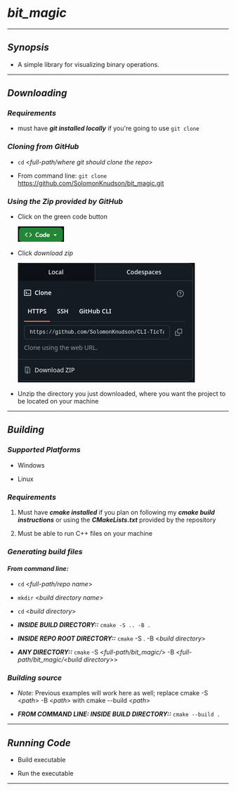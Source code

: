 # *bit_magic*

---

## *Synopsis*

* A simple library for visualizing binary operations. 
---

## *Downloading*

### *Requirements*

* must have ***git installed locally*** if you're going to use `git clone`

### *Cloning from GitHub*

* `cd` <*full-path/where git should clone the repo*>

* From command line: `git clone` <https://github.com/SolomonKnudson/bit_magic.git>

### *Using the Zip provided by GitHub*

* Click on the green code button

  ![ALT text][code_button]

* Click *download zip*

  ![ALT text][code_drop_down]

* Unzip the directory you just downloaded, where you want the project to be located on your machine  

---

## *Building*

### *Supported Platforms*

* Windows

* Linux

### *Requirements*

1. Must have ***cmake installed*** if you plan on following my ***cmake build instructions*** or using the ***CMakeLists.txt*** provided by the repository

1. Must be able to run C++ files on your machine

### *Generating build files*

#### *From command line:*

* `cd` <*full-path/repo name*>

* `mkdir` <*build directory name*>

* `cd` <*build directory*>

* ***INSIDE BUILD DIRECTORY::*** `cmake -S .. -B .`

* ***INSIDE REPO ROOT DIRECTORY::*** `cmake` -S . -B <*build directory*>

* ***ANY DIRECTORY::*** `cmake` -S <*full-path/bit_magic/*> -B <*full-path/bit_magic/<*build directory*>*>

### *Building source*

* *Note:* Previous examples will work here as well; replace cmake -S <*path*> -B <*path*> with cmake --build <*path*>

* ***FROM COMMAND LINE: INSIDE BUILD DIRECTORY::*** `cmake --build .`

---

## *Running Code*

* Build executable

* Run the executable

---

[code_button]: https://github.com/SolomonKnudson/bit_magic/blob/main/img/installing/code_button.png 
[code_drop_down]: https://github.com/SolomonKnudson/bit_magic/blob/main/img/installing/code_drop_down.png 
